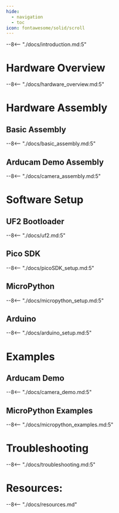 ```yaml
---
hide:
  - navigation
  - toc
icon: fontawesome/solid/scroll
---
```



--8<-- "./docs/introduction.md:5"

# Hardware Overview
--8<-- "./docs/hardware_overview.md:5"

# Hardware Assembly

## Basic Assembly
--8<-- "./docs/basic_assembly.md:5"

## Arducam Demo Assembly
--8<-- "./docs/camera_assembly.md:5"

# Software Setup

## UF2 Bootloader
--8<-- "./docs/uf2.md:5"

## Pico SDK
--8<-- "./docs/picoSDK_setup.md:5"

## MicroPython
--8<-- "./docs/micropython_setup.md:5"

## Arduino
--8<-- "./docs/arduino_setup.md:5"

# Examples

## Arducam Demo
--8<-- "./docs/camera_demo.md:5"

## MicroPython Examples
--8<-- "./docs/micropython_examples.md:5"

# Troubleshooting
--8<-- "./docs/troubleshooting.md:5"

# Resources:
--8<-- "./docs/resources.md"